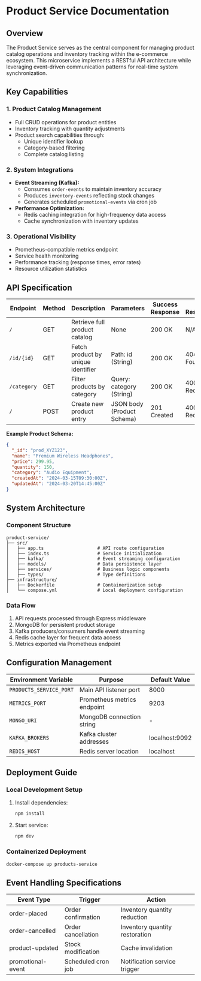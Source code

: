 # Product Service Documentation

## Overview

The Product Service serves as the central component for managing product catalog operations and inventory tracking within the e-commerce ecosystem. This microservice implements a RESTful API architecture while leveraging event-driven communication patterns for real-time system synchronization.

## Key Capabilities

### 1. Product Catalog Management
- Full CRUD operations for product entities
- Inventory tracking with quantity adjustments
- Product search capabilities through:
  - Unique identifier lookup
  - Category-based filtering
  - Complete catalog listing

### 2. System Integrations
- **Event Streaming (Kafka):**
  - Consumes `order-events` to maintain inventory accuracy
  - Produces `inventory-events` reflecting stock changes
  - Generates scheduled `promotional-events` via cron job
- **Performance Optimization:**
  - Redis caching integration for high-frequency data access
  - Cache synchronization with inventory updates

### 3. Operational Visibility
- Prometheus-compatible metrics endpoint
- Service health monitoring
- Performance tracking (response times, error rates)
- Resource utilization statistics

## API Specification

| Endpoint               | Method | Description                          | Parameters                       | Success Response | Error Responses                  |
|------------------------|--------|--------------------------------------|-----------------------------------|------------------|-----------------------------------|
| `/`                    | GET    | Retrieve full product catalog        | None                             | 200 OK           | N/A                               |
| `/id/{id}`             | GET    | Fetch product by unique identifier   | Path: id (String)                | 200 OK           | 404 Not Found                     |
| `/category`            | GET    | Filter products by category          | Query: category (String)         | 200 OK           | 400 Bad Request                   |
| `/`                    | POST   | Create new product entry             | JSON body (Product Schema)       | 201 Created      | 400 Bad Request                   |

**Example Product Schema:**
```json
{
  "_id": "prod_XYZ123",
  "name": "Premium Wireless Headphones",
  "price": 299.95,
  "quantity": 150,
  "category": "Audio Equipment",
  "createdAt": "2024-03-15T09:30:00Z",
  "updatedAt": "2024-03-20T14:45:00Z"
}
```

## System Architecture

### Component Structure
```
product-service/
├── src/
│   ├── app.ts                    # API route configuration
│   ├── index.ts                  # Service initialization
│   ├── kafka/                    # Event streaming configuration
│   ├── models/                   # Data persistence layer
│   ├── services/                 # Business logic components
│   ├── types/                    # Type definitions
├── infrastructure/
│   ├── Dockerfile                # Containerization setup
│   └── compose.yml               # Local deployment configuration
```

### Data Flow
1. API requests processed through Express middleware
2. MongoDB for persistent product storage
3. Kafka producers/consumers handle event streaming
4. Redis cache layer for frequent data access
5. Metrics exported via Prometheus endpoint

## Configuration Management

| Environment Variable     | Purpose                                  | Default Value   |
|--------------------------|------------------------------------------|-----------------|
| `PRODUCTS_SERVICE_PORT`  | Main API listener port                   | 8000            |
| `METRICS_PORT`           | Prometheus metrics endpoint              | 9203            |
| `MONGO_URI`              | MongoDB connection string                | -               |
| `KAFKA_BROKERS`          | Kafka cluster addresses                  | localhost:9092  |
| `REDIS_HOST`             | Redis server location                    | localhost       |

## Deployment Guide

### Local Development Setup
1. Install dependencies:
   ```bash
   npm install
   ```

2. Start service:
   ```bash
   npm dev
   ```

### Containerized Deployment
```bash
docker-compose up products-service
```


## Event Handling Specifications

| Event Type          | Trigger                | Action                            |
|---------------------|------------------------|-----------------------------------|
| order-placed        | Order confirmation     | Inventory quantity reduction      |
| order-cancelled     | Order cancellation     | Inventory quantity restoration    |
| product-updated     | Stock modification     | Cache invalidation                |
| promotional-event   | Scheduled cron job     | Notification service trigger      |



